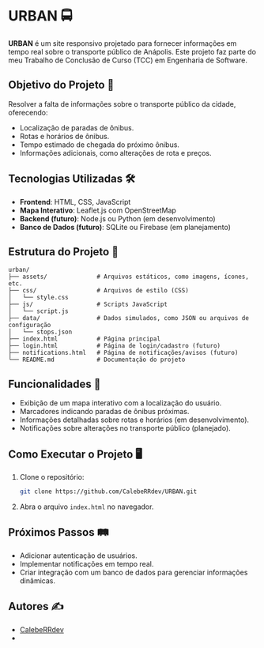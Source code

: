 
# URBAN 🚍  
**URBAN** é um site responsivo projetado para fornecer informações em tempo real sobre o transporte público de Anápolis. Este projeto faz parte do meu Trabalho de Conclusão de Curso (TCC) em Engenharia de Software.

## Objetivo do Projeto 🎯  
Resolver a falta de informações sobre o transporte público da cidade, oferecendo:  
- Localização de paradas de ônibus.  
- Rotas e horários de ônibus.  
- Tempo estimado de chegada do próximo ônibus.  
- Informações adicionais, como alterações de rota e preços.

## Tecnologias Utilizadas 🛠️  
- **Frontend**: HTML, CSS, JavaScript  
- **Mapa Interativo**: Leaflet.js com OpenStreetMap  
- **Backend (futuro)**: Node.js ou Python (em desenvolvimento)  
- **Banco de Dados (futuro)**: SQLite ou Firebase (em planejamento)

## Estrutura do Projeto 📁  

```
urban/
├── assets/              # Arquivos estáticos, como imagens, ícones, etc.
├── css/                 # Arquivos de estilo (CSS)
│   └── style.css
├── js/                  # Scripts JavaScript
│   └── script.js
├── data/                # Dados simulados, como JSON ou arquivos de configuração
│   └── stops.json
├── index.html           # Página principal
├── login.html           # Página de login/cadastro (futuro)
├── notifications.html   # Página de notificações/avisos (futuro)
└── README.md            # Documentação do projeto
```

## Funcionalidades 🚀  
- Exibição de um mapa interativo com a localização do usuário.  
- Marcadores indicando paradas de ônibus próximas.  
- Informações detalhadas sobre rotas e horários (em desenvolvimento).  
- Notificações sobre alterações no transporte público (planejado).

## Como Executar o Projeto 🖥️  
1. Clone o repositório:  
   ```bash
   git clone https://github.com/CalebeRRdev/URBAN.git
   ```  
2. Abra o arquivo `index.html` no navegador.

## Próximos Passos 🛤️  
- Adicionar autenticação de usuários.  
- Implementar notificações em tempo real.  
- Criar integração com um banco de dados para gerenciar informações dinâmicas.

## Autores ✍️  
- [CalebeRRdev](https://github.com/CalebeRRdev)
- 

